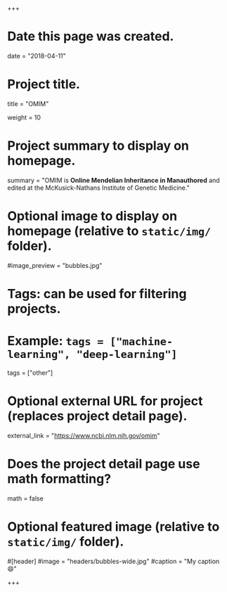 +++
# Date this page was created.
date = "2018-04-11"

# Project title.
title = "OMIM"

weight = 10
# Project summary to display on homepage.
summary = "OMIM is **Online Mendelian Inheritance in Manauthored** and edited at the McKusick-Nathans Institute of Genetic Medicine."

# Optional image to display on homepage (relative to `static/img/` folder).
#image_preview = "bubbles.jpg"

# Tags: can be used for filtering projects.
# Example: `tags = ["machine-learning", "deep-learning"]`
tags = ["other"]

# Optional external URL for project (replaces project detail page).
external_link = "https://www.ncbi.nlm.nih.gov/omim"

# Does the project detail page use math formatting?
math = false

# Optional featured image (relative to `static/img/` folder).
#[header]
#image = "headers/bubbles-wide.jpg"
#caption = "My caption :smile:"


+++
